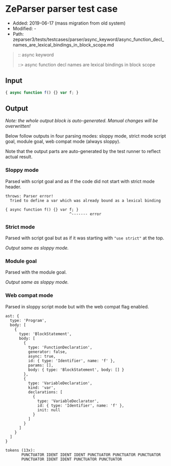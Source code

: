 # ZeParser parser test case

- Added: 2019-06-17 (mass migration from old system)
- Modified: -
- Path: zeparser3/tests/testcases/parser/async_keyword/async_function_decl_names_are_lexical_bindings_in_block_scope.md

> :: async keyword
>
> ::> async function decl names are lexical bindings in block scope

## Input

`````js
{ async function f() {} var f; }
`````

## Output

_Note: the whole output block is auto-generated. Manual changes will be overwritten!_

Below follow outputs in four parsing modes: sloppy mode, strict mode script goal, module goal, web compat mode (always sloppy).

Note that the output parts are auto-generated by the test runner to reflect actual result.

### Sloppy mode

Parsed with script goal and as if the code did not start with strict mode header.

`````
throws: Parser error!
  Tried to define a var which was already bound as a lexical binding

{ async function f() {} var f; }
                            ^------- error
`````

### Strict mode

Parsed with script goal but as if it was starting with `"use strict"` at the top.

_Output same as sloppy mode._

### Module goal

Parsed with the module goal.

_Output same as sloppy mode._

### Web compat mode

Parsed in sloppy script mode but with the web compat flag enabled.

`````
ast: {
  type: 'Program',
  body: [
    {
      type: 'BlockStatement',
      body: [
        {
          type: 'FunctionDeclaration',
          generator: false,
          async: true,
          id: { type: 'Identifier', name: 'f' },
          params: [],
          body: { type: 'BlockStatement', body: [] }
        },
        {
          type: 'VariableDeclaration',
          kind: 'var',
          declarations: [
            {
              type: 'VariableDeclarator',
              id: { type: 'Identifier', name: 'f' },
              init: null
            }
          ]
        }
      ]
    }
  ]
}

tokens (13x):
       PUNCTUATOR IDENT IDENT IDENT PUNCTUATOR PUNCTUATOR PUNCTUATOR
       PUNCTUATOR IDENT IDENT PUNCTUATOR PUNCTUATOR
`````

